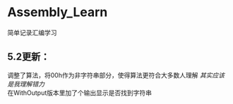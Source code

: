 # Assembly_Learn
简单记录汇编学习  
## 5.2更新：  
调整了算法，将00h作为非字符串部分，使得算法更符合大多数人理解 *其实应该是我理解错力*  
在WithOutput版本里加了个输出显示是否找到字符串
